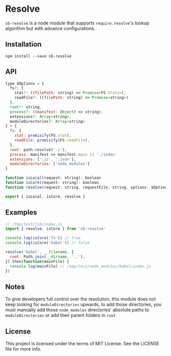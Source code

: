 # Resolve

`sb-resolve` is a node module that supports `require.resolve`'s lookup algorithm but with advance configurations.

## Installation

```
npm install --save sb-resolve
```

## API

```js
type $Options = {
  fs?: {
    stat?: ((filePath: string) => Promise<FS.Stats>),
    readFile?: ((filePath: string) => Promise<string>)
  },
  root?: string,
  process?: ((manifest: Object) => string),
  extensions?: Array<string>,
  moduleDirectories?: Array<string>
} = {
  fs: {
    stat: promisify(FS.stat),
    readFile: promisify(FS.readFile),
  },
  root: path.resolve('./'),
  process: manifest => manifest.main || './index'
  extensions: ['.js', '.json'],
  moduleDirectories: ['node_modules']
}

function isLocal(request: string): boolean
function isCore(request: string): boolean
function resolve(request: string, requestFile: string, options: $Options): Promise<string>

export { isLocal, isCore, resolve }
```

## Examples

```js
// /tmp/test/lib/index.js
import { resolve, isCore } from 'sb-resolve'

console.log(isCore('fs')) // true
console.log(isCore('babel')) // false

resolve('babel', __filename, {
  root: Path.join(__dirname, '..'),
}).then(function(mainFile) {
  console.log(mainFile) // /tmp/test/node_modules/babel/index.js
})
```

## Notes

To give developers full control over the resolution, this module does not keep looking for `moduleDirectories` upwards, to add those directories, you must manually add those `node_modules` directories' absolute paths to `moduleDirectories` or add their parent folders in `root`

## License
This project is licensed under the terms of MIT License. See the LICENSE file for more info.
